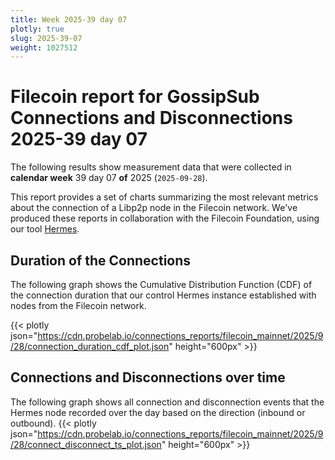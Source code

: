 ```yaml
---
title: Week 2025-39 day 07
plotly: true
slug: 2025-39-07
weight: 1027512
---
```


# Filecoin report for GossipSub Connections and Disconnections 2025-39 day 07

The following results show measurement data that were collected in **calendar week** 39  day 07 **of** 
2025 (`2025-09-28`).

This report provides a set of charts summarizing the most relevant metrics about the connection of a Libp2p node in the Filecoin network.
We've produced these reports in collaboration with the Filecoin Foundation, using our tool [Hermes](/tools/hermes/).

## Duration of the Connections
The following graph shows the Cumulative Distribution Function (CDF) of the connection duration that our control Hermes instance established with nodes from the Filecoin network.

{{< plotly json="https://cdn.probelab.io/connections_reports/filecoin_mainnet/2025/9/28/connection_duration_cdf_plot.json" height="600px" >}}

## Connections and Disconnections over time
The following graph shows all connection and disconnection events that the Hermes node recorded over the day based on the direction (inbound or outbound).
{{< plotly json="https://cdn.probelab.io/connections_reports/filecoin_mainnet/2025/9/28/connect_disconnect_ts_plot.json" height="600px" >}}